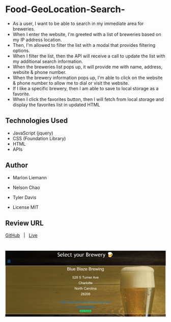 # Food-GeoLocation-Search-

* As a user, I want to be able to search in my immediate area for breweries. 
* When I enter the website, I'm greeted with a list of breweries based on my IP address location. 
* Then, I'm allowed to filter the list with a modal that provides filtering options. 
* When I filter the list, then the API will receive a call to update the list with my additional search information. 
* When the breweries list pops up, it will provide me with name, address, website & phone number. 
* When the brewery information pops up, I'm able to click on the website & phone number to allow me to dial or visit the website. 
* If I like a specific brewery, then I am able to save to local storage as a favorite. 
* When I click the favorites button, then I will fetch from local storage and display the favorites list in updated HTML

## Technologies Used
* JavaScript (jquery)
* CSS (Foundation Library)
* HTML
* APIs
  
## Author
* Marlon Liemann
* Nelson Chao
* Tyler Davis

* License MIT
    

## Review URL
[GitHub](https://github.com/nchao98/Food-GeoLocation-Search-) &nbsp; | &nbsp; 
[Live](https://nchao98.github.io/Food-GeoLocation-Search-/)

#

![Screenshot of deployed BrewPub website](./images/screenshot.png)
